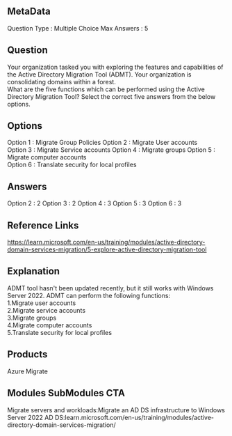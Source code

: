 ## MetaData
Question Type : Multiple Choice
Max Answers : 5
 
## Question
Your organization tasked you with exploring the features and capabilities of the Active Directory Migration Tool (ADMT). Your organization is consolidating domains within a forest.<br> What are the five functions which can be performed using the Active  Directory Migration Tool? Select the correct five answers from the below options.           

## Options
Option 1 : Migrate Group Policies
Option 2 : Migrate User accounts     
Option 3 : Migrate Service accounts 
Option 4 : Migrate groups 
Option 5 : Migrate computer accounts   
Option 6 : Translate security for local profiles   

## Answers
Option 2 : 2
Option 3 : 2
Option 4 : 3
Option 5 : 3
Option 6 : 3

## Reference Links
https://learn.microsoft.com/en-us/training/modules/active-directory-domain-services-migration/5-explore-active-directory-migration-tool

## Explanation
ADMT tool hasn't been updated recently, but it still works with Windows Server 2022. ADMT can perform the following functions: <br>1.Migrate user accounts <br>2.Migrate service accounts <br>3.Migrate groups <br>4.Migrate computer accounts <br>5.Translate security for local profiles   

## Products
Azure Migrate
                
## Modules SubModules CTA
Migrate servers and workloads:Migrate an AD DS infrastructure to Windows Server 2022 AD DS:learn.microsoft.com/en-us/training/modules/active-directory-domain-services-migration/
